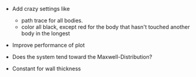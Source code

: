 - Add crazy settings like 
    - path trace for all bodies.
    - color all black, except red for the body that hasn't touched another body in the longest

- Improve performance of plot

- Does the system tend toward the Maxwell-Distribution?

- Constant for wall thickness
